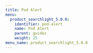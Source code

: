 ```yaml
---
title: Pod Alert
menu:
  product_searchlight_5.0.0:
    identifier: pod-alert
    name: Pod Alert
    parent: guides
    weight: 25
menu_name: product_searchlight_5.0.0 
---
```


